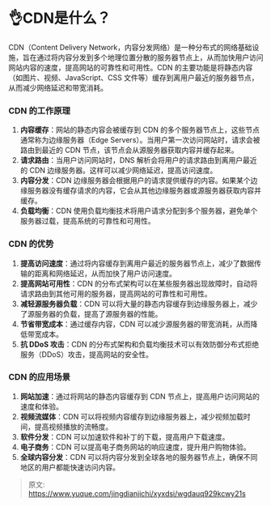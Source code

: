 # 👌CDN是什么？

CDN（Content Delivery Network，内容分发网络）是一种分布式的网络基础设施，旨在通过将内容分发到多个地理位置分散的服务器节点上，从而加快用户访问网站内容的速度，提高网站的可靠性和可用性。CDN 的主要功能是将静态内容（如图片、视频、JavaScript、CSS 文件等）缓存到离用户最近的服务器节点，从而减少网络延迟和带宽消耗。

### CDN 的工作原理
1. **内容缓存**：网站的静态内容会被缓存到 CDN 的多个服务器节点上，这些节点通常称为边缘服务器（Edge Servers）。当用户第一次访问网站时，请求会被路由到最近的 CDN 节点，该节点会从源服务器获取内容并缓存起来。
2. **请求路由**：当用户访问网站时，DNS 解析会将用户的请求路由到离用户最近的 CDN 边缘服务器。这样可以减少网络延迟，提高访问速度。
3. **内容分发**：CDN 边缘服务器会根据用户的请求提供缓存的内容。如果某个边缘服务器没有缓存请求的内容，它会从其他边缘服务器或源服务器获取内容并缓存。
4. **负载均衡**：CDN 使用负载均衡技术将用户请求分配到多个服务器，避免单个服务器过载，提高系统的可靠性和可用性。

### CDN 的优势
1. **提高访问速度**：通过将内容缓存到离用户最近的服务器节点上，减少了数据传输的距离和网络延迟，从而加快了用户访问速度。
2. **提高网站可用性**：CDN 的分布式架构可以在某些服务器出现故障时，自动将请求路由到其他可用的服务器，提高网站的可靠性和可用性。
3. **减轻源服务器负载**：CDN 可以将大量的静态内容缓存到边缘服务器上，减少了源服务器的负载，提高了源服务器的性能。
4. **节省带宽成本**：通过缓存内容，CDN 可以减少源服务器的带宽消耗，从而降低带宽成本。
5. **抗 DDoS 攻击**：CDN 的分布式架构和负载均衡技术可以有效防御分布式拒绝服务（DDoS）攻击，提高网站的安全性。

### CDN 的应用场景
1. **网站加速**：通过将网站的静态内容缓存到 CDN 节点上，提高用户访问网站的速度和体验。
2. **视频流媒体**：CDN 可以将视频内容缓存到边缘服务器上，减少视频加载时间，提高视频播放的流畅度。
3. **软件分发**：CDN 可以加速软件和补丁的下载，提高用户下载速度。
4. **电子商务**：CDN 可以提高电子商务网站的响应速度，提升用户购物体验。
5. **全球内容分发**：CDN 可以将内容分发到全球各地的服务器节点上，确保不同地区的用户都能快速访问内容。



> 原文: <https://www.yuque.com/jingdianjichi/xyxdsi/wgdauq929kcwy21s>
